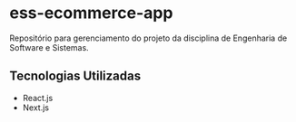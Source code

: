 # ess-ecommerce-app
Repositório para gerenciamento do projeto da disciplina de Engenharia de Software e Sistemas.

## Tecnologias Utilizadas
* React.js
* Next.js
